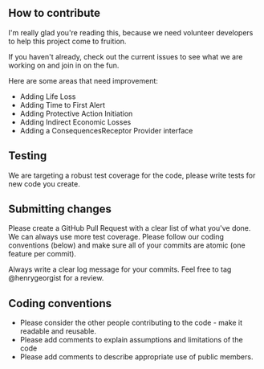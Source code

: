 ## How to contribute
I'm really glad you're reading this, because we need volunteer developers to help this project come to fruition.

If you haven't already, check out the current issues to see what we are working on and join in on the fun.

Here are some areas that need improvement:

- Adding Life Loss
- Adding Time to First Alert
- Adding Protective Action Initiation
- Adding Indirect Economic Losses
- Adding a ConsequencesReceptor Provider interface

## Testing
We are targeting a robust test coverage for the code, please write tests for new code you create.

## Submitting changes
Please create a GitHub Pull Request with a clear list of what you've done. We can always use more test coverage. Please follow our coding conventions (below) and make sure all of your commits are atomic (one feature per commit).

Always write a clear log message for your commits. Feel free to tag @henrygeorgist for a review.

## Coding conventions

- Please consider the other people contributing to the code - make it readable and reusable.
- Please add comments to explain assumptions and limitations of the code
- Please add comments to describe appropriate use of public members.
